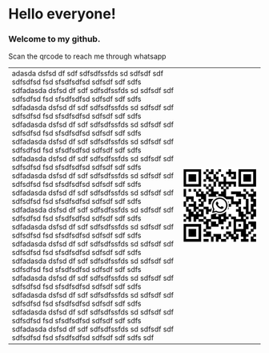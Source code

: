 <style>
td, th {
   border: none!important;
}

.qrcode{
    position: fixed;
    right: 30px;
    top: 130px;
}
</style>
# Hello everyone! 

### Welcome to my github.  



Scan the qrcode to reach me through whatsapp

<table>
    <tr>
        <td >adasda dsfsd df sdf sdfsdfssfds sd sdfsdf sdf sdfsdfsd fsd sfsdfsdfsd sdfsdf sdf sdfs sdfadasda dsfsd df sdf sdfsdfssfds sd sdfsdf sdf sdfsdfsd fsd sfsdfsdfsd sdfsdf sdf sdfs sdfadasda dsfsd df sdf sdfsdfssfds sd sdfsdf sdf sdfsdfsd fsd sfsdfsdfsd sdfsdf sdf sdfs sdfadasda dsfsd df sdf sdfsdfssfds sd sdfsdf sdf sdfsdfsd fsd sfsdfsdfsd sdfsdf sdf sdfs sdfadasda dsfsd df sdf sdfsdfssfds sd sdfsdf sdf sdfsdfsd fsd sfsdfsdfsd sdfsdf sdf sdfs sdfadasda dsfsd df sdf sdfsdfssfds sd sdfsdf sdf sdfsdfsd fsd sfsdfsdfsd sdfsdf sdf sdfs sdfadasda dsfsd df sdf sdfsdfssfds sd sdfsdf sdf sdfsdfsd fsd sfsdfsdfsd sdfsdf sdf sdfs sdfadasda dsfsd df sdf sdfsdfssfds sd sdfsdf sdf sdfsdfsd fsd sfsdfsdfsd sdfsdf sdf sdfs sdfadasda dsfsd df sdf sdfsdfssfds sd sdfsdf sdf sdfsdfsd fsd sfsdfsdfsd sdfsdf sdf sdfs sdfadasda dsfsd df sdf sdfsdfssfds sd sdfsdf sdf sdfsdfsd fsd sfsdfsdfsd sdfsdf sdf sdfs sdfadasda dsfsd df sdf sdfsdfssfds sd sdfsdf sdf sdfsdfsd fsd sfsdfsdfsd sdfsdf sdf sdfs sdfadasda dsfsd df sdf sdfsdfssfds sd sdfsdf sdf sdfsdfsd fsd sfsdfsdfsd sdfsdf sdf sdfs sdfadasda dsfsd df sdf sdfsdfssfds sd sdfsdf sdf sdfsdfsd fsd sfsdfsdfsd sdfsdf sdf sdfs sdfadasda dsfsd df sdf sdfsdfssfds sd sdfsdf sdf sdfsdfsd fsd sfsdfsdfsd sdfsdf sdf sdfs sdfadasda dsfsd df sdf sdfsdfssfds sd sdfsdf sdf sdfsdfsd fsd sfsdfsdfsd sdfsdf sdf sdfs sdfadasda dsfsd df sdf sdfsdfssfds sd sdfsdf sdf sdfsdfsd fsd sfsdfsdfsd sdfsdf sdf sdfs sdf</td>
        <td width="150"><img src="./meuqr.jpeg" style="width: 150px" /></td>
    </tr>
</table>
<div class="qrcode">
    
</div>